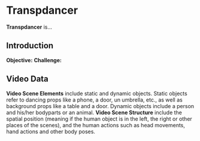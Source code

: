 # Transpdancer

**Transpdancer** is...

## Introduction

**Objective:**
**Challenge:**

## Video Data

**Video Scene Elements** include static and dynamic objects. Static objects refer to dancing props like a phone, a door, un umbrella, etc., as well as background props like a table and a door. Dynamic objects include a person and his/her bodyparts or an animal. 
**Video Scene Structure** include the spatial position (meaning if the human object is in the left, the right or other places of the scenes), and the human actions such as head movements, hand actions and other body poses. 

